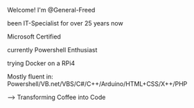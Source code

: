 Welcome!
I'm @General-Freed

been IT-Specialist for over 25 years now

Microsoft Certified

currently Powershell Enthusiast

trying Docker on a RPi4

Mostly fluent in: Powershell/VB.net/VBS/C#/C++/Arduino/HTML+CSS/X++/PHP

--> Transforming Coffee into Code

<!---
- 👋 Hi, I’m @XStyhler
- 👀 I’m interested in ...
- 🌱 I’m currently learning ...
- 💞️ I’m looking to collaborate on ...
- 📫 How to reach me ...
- 😄 Pronouns: ...
- ⚡ Fun fact: ...
--->
<!---
XStyhler/XStyhler is a ✨ special ✨ repository because its `README.md` (this file) appears on your GitHub profile.
You can click the Preview link to take a look at your changes.
--->
